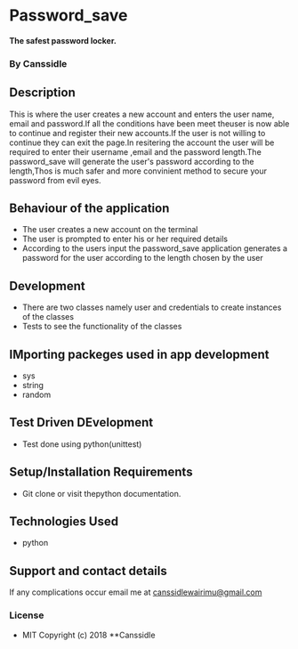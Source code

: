 # Password_save
#### The safest password locker.
### By Canssidle

## Description 
This is where the user creates a new account and enters the user name, email and password.If all the conditions have been meet theuser is now able to continue and register their new accounts.If the user is not willing to continue they can exit the page.In resitering the account the user will be required to enter their username ,email and the password length.The password_save will generate the user's password according to the length,Thos is much safer and more convinient method to secure your password from evil eyes.

## Behaviour of the application
* The user creates a new account on the terminal
* The user is prompted to enter his or her required details
* According to the users input the password_save application generates a password for the user according to the length chosen by the user

## Development
* There are two classes namely user and credentials to create instances of the classes
* Tests to see the functionality of the classes

## IMporting packeges used in app development

* sys
* string
* random

## Test Driven DEvelopment
* Test done using python(unittest)

## Setup/Installation Requirements
* Git clone or visit thepython documentation.


## Technologies Used
* python
## Support and contact details
 If any complications occur email me at canssidlewairimu@gmail.com
### License

* MIT Copyright (c) 2018 **Canssidle
  